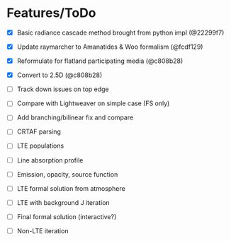 Features/ToDo
=============

- [x] Basic radiance cascade method brought from python impl (@22299f7)
- [x] Update raymarcher to Amanatides & Woo formalism (@fcdf129)
- [x] Reformulate for flatland participating media (@c808b28)
- [x] Convert to 2.5D (@c808b28)
- [ ] Track down issues on top edge
- [ ] Compare with Lightweaver on simple case (FS only)
- [ ] Add branching/bilinear fix and compare
- [ ] CRTAF parsing
- [ ] LTE populations
- [ ] Line absorption profile
- [ ] Emission, opacity, source function
- [ ] LTE formal solution from atmosphere
- [ ] LTE with background J iteration
- [ ] Final formal solution (interactive?)
- [ ] Non-LTE iteration

